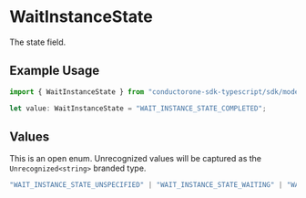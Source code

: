 # WaitInstanceState

The state field.

## Example Usage

```typescript
import { WaitInstanceState } from "conductorone-sdk-typescript/sdk/models/shared";

let value: WaitInstanceState = "WAIT_INSTANCE_STATE_COMPLETED";
```

## Values

This is an open enum. Unrecognized values will be captured as the `Unrecognized<string>` branded type.

```typescript
"WAIT_INSTANCE_STATE_UNSPECIFIED" | "WAIT_INSTANCE_STATE_WAITING" | "WAIT_INSTANCE_STATE_COMPLETED" | "WAIT_INSTANCE_STATE_TIMED_OUT" | Unrecognized<string>
```